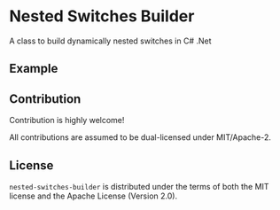 # Nested Switches Builder

A class to build dynamically nested switches in C# .Net 

## Example

## Contribution

Contribution is highly welcome!

All contributions are assumed to be dual-licensed under MIT/Apache-2.

## License

`nested-switches-builder` is distributed under the terms of both the MIT license and the Apache License (Version 2.0).